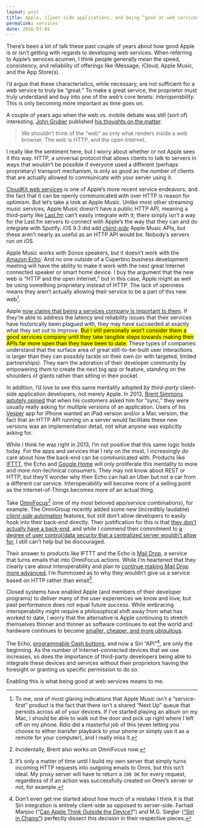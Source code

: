 ```yaml
---
layout: post
title: Apple, client-side applications, and being “good at web services”
permalink: services
date: 2016-07-05
---
```


There’s been a lot of talk these past couple of years about how good Apple is or isn’t getting with regards to developing web services. When referring to Apple’s services acumen, I think people generally mean the speed, consistency, and reliability of offerings like iMessage, iCloud, Apple Music, and the App Store(s).

I’d argue that these characteristics, while necessary, are not sufficient for a web service to truly be “great.” To make a great service, the proprietor must truly understand and buy into one of the web’s core tenets: *interoperability*. This is only becoming more important as time goes on.

A couple of years ago when the web vs. mobile debate was still (sort of) interesting, [John Gruber](http://twitter.com/gruber) published [his thoughts on the matter](https://daringfireball.net/2014/04/rethinking_what_we_mean_by_mobile_web):

> We shouldn’t think of the “web” as only what renders inside a web browser. The web is HTTP, and the open Internet.

I really like the sentiment here, but I worry about whether or not Apple sees it this way. HTTP, a universal protocol that allows clients to talk to servers in ways that wouldn’t be possible if everyone used a different (perhaps proprietary) transport mechanism, is only as good as the number of clients that are actually allowed to communicate with your server using it.

[CloudKit web services](https://developer.apple.com/library/ios/documentation/DataManagement/Conceptual/CloutKitWebServicesReference/Introduction/Introduction.html) is one of Apple’s more recent service endeavors, and the fact that it can be openly communicated with over HTTP is reason for optimism. But let’s take a look at Apple Music. Unlike most other streaming music services, Apple Music doesn’t have a public HTTP API, meaning a third-party like [Last.fm](http://last.fm) can’t easily integrate with it; there simply isn’t a way for the Last.fm servers to connect with Apple’s the way that they can and do integrate with Spotify. iOS 9.3 did add [_client-side_](https://affiliate.itunes.apple.com/resources/documentation/apple-music-best-practices-for-app-developers/) Apple Music APIs, but these aren’t nearly as useful as an HTTP API would be. Nobody’s servers run on iOS.

Apple Music works with Sonos speakers, but it doesn’t work with the [Amazon Echo](https://www.amazon.com/echo). And no one outside of a Cupertino business development meeting will have the ability to make it work with the next great Internet connected speaker or smart home device. I buy the argument that the new web is “HTTP and the open Internet,” but in this case, Apple might as well be using something proprietary instead of HTTP. The lack of openness means they aren’t actually allowing their service to be a part of this new web[^1].

Apple [now claims that being a services company is important to them](https://stratechery.com/2016/apples-organizational-crossroads/). If they’re able to address the latency and reliability issues that their services have historically been plagued with, they may have succeeded at exactly what they set out to improve. <mark>But I still personally won’t consider them a good services company until they take tangible steps towards making their APIs far more open than they have been to date.</mark> These types of companies understand that the surface area of great still-to-be-built user interactions is larger than they can possibly tackle on their own (or with targeted, limited partnerships). They earn the adoration of their developer community by empowering *them* to create the next big app or feature, standing on the shoulders of giants rather than sitting in their pocket.

In addition, I’d love to see this same mentality adopted by _third-party_ client-side application developers, not merely Apple. In 2013, [Brent Simmons](http://twitter.com/brentsimmons) [astutely opined](http://inessential.com/2013/06/25/what_sync_means_these_days) that when his customers asked him for “sync,” they were usually really asking for _multiple versions_ of an application. Users of his [Vesper](http://vesperapp.co) app for iPhone wanted an iPad version and/or a Mac version; the fact that an HTTP API running on a server would facilitate these new versions was an implementation detail, not what anyone was explicitly asking for.

While I think he was right in 2013, I’m not positive that this same logic holds today. For the apps and services that I rely on the most, I increasingly _do_ care about how the back-end can be communicated with. Products like [IFTTT](http://ifttt.com), the Echo and [Google Home](https://home.google.com) will only proliferate this mentality to more and more non-technical consumers. They may not know about REST or HTTP, but they’ll wonder why their Echo can hail an Uber but not a car from a different car service. Interoperability will become more of a selling point as the Internet-of-Things becomes more of an actual thing.

Take [OmniFocus](http://omnifocus.com)[^2] (one of my most beloved app/service combinations), for example. The OmniGroup recently added some new (incredibly laudable) [_client-side_ automation](https://www.omnigroup.com/blog/omnifocus-for-ios-now-automation-ready) features, but still don’t allow developers to easily hook into their back-end directly. Their justification for this is that [they don’t actually have a back-end](https://twitter.com/kcase/status/725359572727128064), and while I commend their commitment to [a degree of user control/data security that a centralized server wouldn’t allow for](https://twitter.com/kcase/status/725363660126711808), I still can’t help but be discouraged.

Their answer to products like IFTTT and the Echo is [Mail Drop](https://support.omnigroup.com/omnifocus-mail-drop/), a service that turns emails that into OmniFocus actions. While I’m heartened that they clearly care about interoperability and plan to [continue making Mail Drop more advanced](https://twitter.com/kcase/status/725386453648166914), I’m flummoxed as to why they wouldn’t give us a service based on HTTP rather than email[^3].

Closed systems have enabled Apple (and members of their developer programs) to deliver many of the user experiences we know and love, but past performance does not equal future success. While embracing interoperability might require a philosophical shift away from what has worked to date, I worry that the alternative is Apple continuing to stretch themselves thinner and thinner as software continues to eat the world and hardware continues to become [smaller, cheaper, and more ubiquitous](https://medium.com/software-is-eating-the-world/what-s-next-in-computing-e54b870b80cc#.ugjkn0t9t).

The Echo, [programmable Dash buttons](http://www.slashgear.com/amazon-now-has-a-programmable-dash-button-for-the-iot-13439996/), and now a Siri “API”[^4], are only the beginning. As the number of Internet-connected devices that we use increases, so does the importance of third-party developers being able to integrate these devices and services without their proprietors having the foresight or granting us specific permission to do so.

Enabling this is what being good at web services means to me.

[^1]: To me, one of most glaring indications that Apple Music isn’t a “service-first” product is the fact that there isn’t a shared “Next Up” queue that persists across all of your devices. If I’ve started playing an album on my Mac, I should be able to walk out the door  and pick up right where I left off on my phone. Rdio did a masterful job of this (even letting you choose to either transfer playback to your phone or simply use it as a remote for your computer), and I really miss it.
[^2]: Incidentally, Brent also works on OmniFocus now.
[^3]: It’s only a matter of time until I build my own server that simply turns incoming HTTP requests into outgoing emails to Omni, but this isn’t ideal. My proxy server will have to return a `200 OK` for every request, regardless of if an action was successfully created on Omni’s server or not, for example.
[^4]: Don’t even get me started about how much of a mistake I think it is that Siri integration is entirely client-side as opposed to server-side. Farhad Manjoo (“[Can Apple Think Outside the Device?](http://www.nytimes.com/2016/06/16/technology/can-apple-think-outside-the-device.html?src=me&_r=3)”) and M.G. Siegler ([“Siri in Chains”](https://500ish.com/siri-in-chains-bde29ad58d72)) perfectly dissect this decision in their respective pieces.
